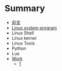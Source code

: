 # Summary

* [前言](README.md)
* [Linux system program](linux.md)
* Linux Shell
* Linux kernel
* Linux Tools
* Python
* Lua
* [Work](work.md)
  * [1](work/1.md)

